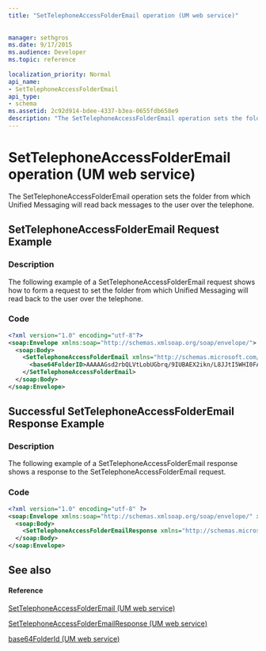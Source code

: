 ```yaml
---
title: "SetTelephoneAccessFolderEmail operation (UM web service)"
 
 
manager: sethgros
ms.date: 9/17/2015
ms.audience: Developer
ms.topic: reference
 
localization_priority: Normal
api_name:
- SetTelephoneAccessFolderEmail
api_type:
- schema
ms.assetid: 2c92d914-bdee-4337-b3ea-0655fdb658e9
description: "The SetTelephoneAccessFolderEmail operation sets the folder from which Unified Messaging will read back messages to the user over the telephone."
---
```


# SetTelephoneAccessFolderEmail operation (UM web service)

The SetTelephoneAccessFolderEmail operation sets the folder from which Unified Messaging will read back messages to the user over the telephone.
  
## SetTelephoneAccessFolderEmail Request Example

### Description

The following example of a SetTelephoneAccessFolderEmail request shows how to form a request to set the folder from which Unified Messaging will read back to the user over the telephone.
  
### Code

```XML
<?xml version="1.0" encoding="utf-8"?>
<soap:Envelope xmlns:soap="http://schemas.xmlsoap.org/soap/envelope/">
  <soap:Body>
    <SetTelephoneAccessFolderEmail xmlns="http://schemas.microsoft.com/exchange/services/2006/messages">
      <base64FolderID>AAAAAGsd2rbQLVtLobUGbrq/9IUBAEX2ikn/L8JJtI5WHI0FAW8AAAFXHhsAAA==</base64FolderID>
    </SetTelephoneAccessFolderEmail>
  </soap:Body>
</soap:Envelope>
```

## Successful SetTelephoneAccessFolderEmail Response Example

### Description

The following example of a SetTelephoneAccessFolderEmail response shows a response to the SetTelephoneAccessFolderEmail request.
  
### Code

```XML
<?xml version="1.0" encoding="utf-8" ?> 
<soap:Envelope xmlns:soap="http://schemas.xmlsoap.org/soap/envelope/" xmlns:xsi="http://www.w3.org/2001/XMLSchema-instance" xmlns:xsd="http://www.w3.org/2001/XMLSchema">
  <soap:Body>
    <SetTelephoneAccessFolderEmailResponse xmlns="http://schemas.microsoft.com/exchange/services/2006/messages" /> 
  </soap:Body>
</soap:Envelope>
```

## See also

#### Reference

[SetTelephoneAccessFolderEmail (UM web service)](settelephoneaccessfolderemail-um-web-service.md)
  
[SetTelephoneAccessFolderEmailResponse (UM web service)](settelephoneaccessfolderemailresponse-um-web-service.md)
  
[base64FolderId (UM web service)](base64folderid-um-web-service.md)

